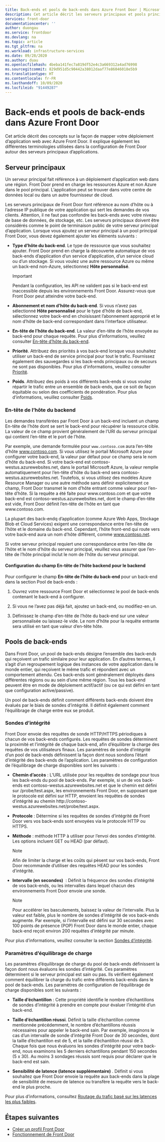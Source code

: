 ```yaml
---
title: Back-ends et pools de back-ends dans Azure Front Door | Microsoft Docs
description: Cet article décrit les serveurs principaux et pools principaux dans la configuration de Front Door.
services: front-door
documentationcenter: ''
author: duongau
ms.service: frontdoor
ms.devlang: na
ms.topic: article
ms.tgt_pltfrm: na
ms.workload: infrastructure-services
ms.date: 09/28/2020
ms.author: duau
ms.openlocfilehash: 4beba141fec7a819df52e4c3a669312a4ad76998
ms.sourcegitcommit: 829d951d5c90442a38012daaf77e86046018e5b9
ms.translationtype: HT
ms.contentlocale: fr-FR
ms.lasthandoff: 10/09/2020
ms.locfileid: "91449287"
---
```

# <a name="backends-and-backend-pools-in-azure-front-door"></a>Back-ends et pools de back-ends dans Azure Front Door
Cet article décrit des concepts sur la façon de mapper votre déploiement d’application web avec Azure Front Door. Il explique également les différentes terminologies utilisées dans la configuration de Front Door autour des serveurs principaux d’applications.

## <a name="backends"></a>Serveur principaux
Un serveur principal fait référence à un déploiement d’application web dans une région. Front Door prend en charge les ressources Azure et non Azure dans le pool principal. L’application peut se trouver dans votre centre de données local ou dans un autre fournisseur de cloud.

Les serveurs principaux de Front Door font référence au nom d’hôte ou à l’adresse IP publique de votre application qui sert les demandes de vos clients. Attention, il ne faut pas confondre les back-ends avec votre niveau de base de données, de stockage, etc. Les serveurs principaux doivent être considérés comme le point de terminaison public de votre serveur principal d’application. Lorsque vous ajoutez un serveur principal à un pool principal Front Door, vous devez également ajouter les éléments suivants :

- **Type d’hôte du back-end**. Le type de ressource que vous souhaitez ajouter. Front Door prend en charge la découverte automatique de vos back-ends d’application d’un service d’application, d’un service cloud ou d’un stockage. Si vous voulez une autre ressource Azure ou même un back-end non-Azure, sélectionnez **Hôte personnalisé**.

    >[!IMPORTANT]
    >Pendant la configuration, les API ne valident pas si le back-end est inaccessible depuis les environnements Front Door. Assurez-vous que Front Door peut atteindre votre back-end.

- **Abonnement et nom d’hôte du back-end**. Si vous n’avez pas sélectionné **Hôte personnalisé** pour le type d’hôte de back-end, sélectionnez votre back-end en choisissant l’abonnement approprié et le nom d’hôte de back-end correspondant dans l’interface utilisateur.

- **En-tête de l’hôte du back-end**. La valeur d’en-tête de l’hôte envoyée au back-end pour chaque requête. Pour plus d’informations, veuillez consulter [En-tête d’hôte du back-end](#hostheader).

- **Priorité**. Attribuez des priorités à vos back-end lorsque vous souhaitez utiliser un back-end de service principal pour tout le trafic. Fournissez également des sauvegardes si les back-ends principaux ou de secours ne sont pas disponibles. Pour plus d'informations, veuillez consulter [Priorité](front-door-routing-methods.md#priority).

- **Poids**. Attribuez des poids à vos différents back-ends si vous voulez répartir le trafic entre un ensemble de back-ends, que ce soit de façon équitable ou selon des coefficients de pondération. Pour plus d’informations, veuillez consulter [Poids](front-door-routing-methods.md#weighted).

### <a name="backend-host-header"></a><a name = "hostheader"></a>En-tête de l’hôte du backend

Les demandes transférées par Front Door à un back-end incluent un champ En-tête de l’hôte dont se sert le back-end pour récupérer la ressource cible. La valeur de ce champ provient généralement de l’URI du serveur principal qui contient l’en-tête et le port de l’hôte.

Par exemple, une demande formulée pour `www.contoso.com` aura l’en-tête d’hôte www.contoso.com. Si vous utilisez le portail Microsoft Azure pour configurer votre back-end, la valeur par défaut pour ce champ sera le nom d’hôte du back-end. Si votre back-end est contoso-westus.azurewebsites.net, dans le portail Microsoft Azure, la valeur remplie automatiquement pour l’en-tête d’hôte du back-end sera contoso-westus.azurewebsites.net. Toutefois, si vous utilisez des modèles Azure Resource Manager ou une autre méthode sans définir explicitement ce champ, Front Door transmet le nom d’hôte entrant comme valeur pour l’en-tête d’hôte. Si la requête a été faite pour www\.contoso.com et que votre back-end est contoso-westus.azurewebsites.net, dont le champ d’en-tête est vide, Front Door définit l’en-tête de l’hôte en tant que www\.contoso.com.

La plupart des back-endq d’application (comme Azure Web Apps, Stockage Blob et Cloud Services) exigent une correspondance entre l’en-tête de l’hôte et le domaine du back-end. Cependant, l’hôte front-end qui route vers votre back-end aura un nom d’hôte différent, comme www.contoso.net.

Si votre serveur principal requiert une correspondance entre l’en-tête de l’hôte et le nom d’hôte du serveur principal, veuillez vous assurer que l’en-tête de l’hôte principal inclut le nom de l’hôte du serveur principal.

#### <a name="configuring-the-backend-host-header-for-the-backend"></a>Configuration du champ En-tête de l’hôte backend pour le backend

Pour configurer le champ **En-tête de l’hôte du back-end** pour un back-end dans la section Pool de back-ends :

1. Ouvrez votre ressource Front Door et sélectionnez le pool de back-ends contenant le back-end à configurer.

2. Si vous ne l’avez pas déjà fait, ajoutez un back-end, ou modifiez-en un.

3. Définissez le champ d’en-tête de l’hôte du back-end sur une valeur personnalisée ou laissez-le vide. Le nom d’hôte pour la requête entrante sera utilisé en tant que valeur d’en-tête hôte.

## <a name="backend-pools"></a>Pools de back-ends
Dans Front Door, un pool de back-ends désigne l’ensemble des back-ends qui reçoivent un trafic similaire pour leur application. En d’autres termes, il s’agit d’un regroupement logique des instances de votre application dans le monde entier, qui reçoivent le même trafic et répondent avec un comportement attendu. Ces back-ends sont généralement déployés dans différentes régions ou au sein d’une même région. Tous les back-end peuvent être en mode de déploiement actif/actif (ou ce qui est défini en tant que configuration active/passive).

Un pool de back-ends définit comment différents back-ends doivent être évalués par le biais de sondes d’intégrité. Il définit également comment l’équilibrage de charge entre eux se produit.

### <a name="health-probes"></a>Sondes d’intégrité
Front Door envoie des requêtes de sonde HTTP/HTTPS périodiques à chacun de vos back-ends configurés. Les requêtes de sondes déterminent la proximité et l’intégrité de chaque back-end, afin d’équilibrer la charge des requêtes de vos utilisateurs finaux. Les paramètres de sonde d’intégrité d’un pool de back-ends définissent la façon dont nous sondons l’étant d’intégrité des back-ends de l’application. Les paramètres de configuration de l’équilibrage de charge disponibles sont les suivants :

- **Chemin d’accès** : L’URL utilisée pour les requêtes de sondage pour tous les back-ends du pool de back-ends. Par exemple, si un de vos back-ends est contoso-westus.azurewebsites.net et que le chemin est défini sur /probe/test.aspx, les environnements Front Door, en supposant que le protocole est défini sur HTTP, envoient les requêtes de sondes d’intégrité au chemin http\://contoso-westus.azurewebsites.net/probe/test.aspx.

- **Protocole** : Détermine si les requêtes de sondes d’intégrité de Front Door vers vos back-ends sont envoyées via le protocole HTTP ou HTTPS.

- **Méthode** : méthode HTTP à utiliser pour l’envoi des sondes d’intégrité. Les options incluent GET ou HEAD (par défaut).
    > [!NOTE]
    > Afin de limiter la charge et les coûts qui pèsent sur vos back-ends, Front Door recommande d’utiliser des requêtes HEAD pour les sondes d’intégrité.

- **Intervalle (en secondes)**  : Définit la fréquence des sondes d’intégrité de vos back-ends, ou les intervalles dans lequel chacun des environnements Front Door envoie une sonde.

    >[!NOTE]
    >Pour accélérer les basculements, baissez la valeur de l’intervalle. Plus la valeur est faible, plus le nombre de sondes d’intégrité de vos back-ends augmente. Par exemple, si l’intervalle est défini sur 30 secondes avec 100 points de présence (POP) Front Door dans le monde entier, chaque back-end reçoit environ 200 requêtes d’intégrité par minute.

Pour plus d’informations, veuillez consulter la section [Sondes d’intégrité](front-door-health-probes.md).

### <a name="load-balancing-settings"></a>Paramètres d’équilibrage de charge
Les paramètres d’équilibrage de charge du pool de back-ends définissent la façon dont nous évaluons les sondes d’intégrité. Ces paramètres déterminent si le serveur principal est sain ou pas. Ils vérifient également comment équilibrer la charge du trafic entre différents back-ends dans le pool de back-ends. Les paramètres de configuration de l’équilibrage de charge disponibles sont les suivants :

- **Taille d’échantillon** : Cette propriété identifie le nombre d’échantillons de sondes d’intégrité à prendre en compte pour évaluer l’intégrité d’un back-end.

- **Taille d’échantillon réussi**. Définit la taille d’échantillon comme mentionnée précédemment, le nombre d’échantillons réussis nécessaires pour appeler le back-end sain. Par exemple, imaginons le cas d’un intervalle de sonde d’intégrité Front Door de 30 secondes, dont la taille d’échantillon est de 5, et la taille d’échantillon réussi de 3. Chaque fois que nous évaluons les sondes d’intégrité pour votre back-end, nous examinons les 5 derniers échantillons pendant 150 secondes (5 x 30). Au moins 3 sondages réussis sont requis pour déclarer que le back-end est sain.

- **Sensibilité de latence (latence supplémentaire)** . Définit si vous souhaitez que Front Door envoie la requête aux back-ends dans la plage de sensibilité de mesure de latence ou transfère la requête vers le back-end le plus proche.

Pour plus d’informations, consultez [Routage du trafic basé sur les latences les plus faibles](front-door-routing-methods.md#latency).

## <a name="next-steps"></a>Étapes suivantes

- [Créer un profil Front Door](quickstart-create-front-door.md)
- [Fonctionnement de Front Door](front-door-routing-architecture.md)
